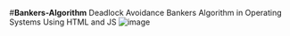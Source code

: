 #**Bankers-Algorithm**
Deadlock Avoidance Bankers Algorithm in Operating Systems Using HTML and JS
![image](https://github.com/user-attachments/assets/5c7a6527-1d2f-4aca-b8ca-c7501d88c83f)

